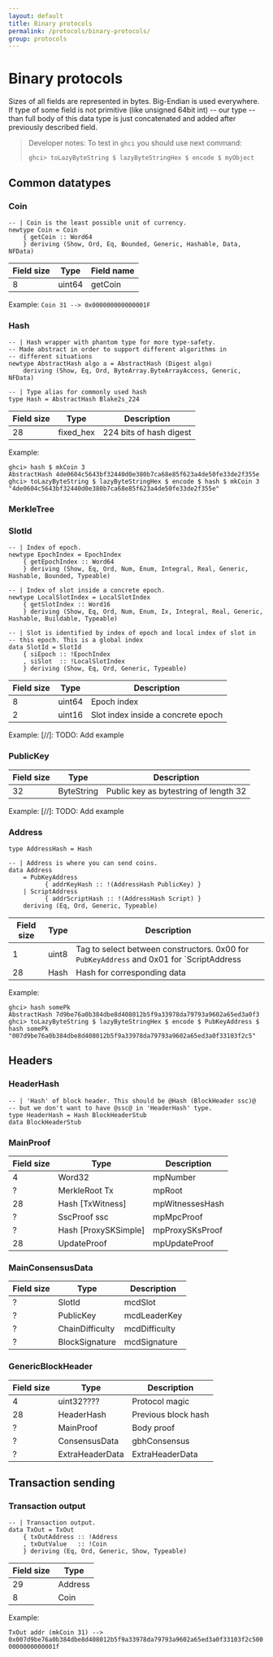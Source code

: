 ```yaml
---
layout: default
title: Binary protocols
permalink: /protocols/binary-protocols/
group: protocols
---
```


# Binary protocols

Sizes of all fields are represented in bytes.
Big-Endian is used everywhere. If type of some field is not primitive
(like unsigned 64bit int) -- our type -- than full body of this data type
is just concatenated and added after previously described field.

> Developer notes:
> To test in `ghci` you should use next command:
> ```
> ghci> toLazyByteString $ lazyByteStringHex $ encode $ myObject
> ```

## Common datatypes

### Coin

```
-- | Coin is the least possible unit of currency.
newtype Coin = Coin
    { getCoin :: Word64
    } deriving (Show, Ord, Eq, Bounded, Generic, Hashable, Data, NFData)
```

| Field size | Type   | Field name |
| ---------- |--------| ---------- |
| 8          | uint64 | getCoin    |

Example: `Coin 31 --> 0x000000000000001F`

### Hash

```
-- | Hash wrapper with phantom type for more type-safety.
-- Made abstract in order to support different algorithms in
-- different situations
newtype AbstractHash algo a = AbstractHash (Digest algo)
    deriving (Show, Eq, Ord, ByteArray.ByteArrayAccess, Generic, NFData)

-- | Type alias for commonly used hash
type Hash = AbstractHash Blake2s_224
```

| Field size | Type      | Description             |
| ---------- |-----------| ----------------------- |
| 28         | fixed_hex | 224 bits of hash digest |

Example:

```
ghci> hash $ mkCoin 3
AbstractHash 4de0604c5643bf32440d0e380b7ca68e85f623a4de50fe33de2f355e
ghci> toLazyByteString $ lazyByteStringHex $ encode $ hash $ mkCoin 3
"4de0604c5643bf32440d0e380b7ca68e85f623a4de50fe33de2f355e"
```

### MerkleTree

### SlotId

```
-- | Index of epoch.
newtype EpochIndex = EpochIndex
    { getEpochIndex :: Word64
    } deriving (Show, Eq, Ord, Num, Enum, Integral, Real, Generic, Hashable, Bounded, Typeable)

-- | Index of slot inside a concrete epoch.
newtype LocalSlotIndex = LocalSlotIndex
    { getSlotIndex :: Word16
    } deriving (Show, Eq, Ord, Num, Enum, Ix, Integral, Real, Generic, Hashable, Buildable, Typeable)

-- | Slot is identified by index of epoch and local index of slot in
-- this epoch. This is a global index
data SlotId = SlotId
    { siEpoch :: !EpochIndex
    , siSlot  :: !LocalSlotIndex
    } deriving (Show, Eq, Ord, Generic, Typeable)
```

| Field size | Type    | Description                        |
| ---------- | ------- | ---------------------------------- |
|          8 | uint64  | Epoch index                        |
|          2 | uint16  | Slot index inside a concrete epoch |

Example:
[//]: TODO: Add example

### PublicKey

| Field size | Type       | Description                           |
| ---------- | -------    | ----------------------------------    |
| 32         | ByteString | Public key as bytestring of length 32 |

Example:
[//]: TODO: Add example

### Address

```
type AddressHash = Hash

-- | Address is where you can send coins.
data Address
    = PubKeyAddress
          { addrKeyHash :: !(AddressHash PublicKey) }
    | ScriptAddress
          { addrScriptHash :: !(AddressHash Script) }
    deriving (Eq, Ord, Generic, Typeable)
```

| Field size | Type  | Description |
| ---------- |-------| ----------- |
| 1          | uint8 | Tag to select between constructors. 0x00 for `PubKeyAddress` and 0x01 for `ScriptAddress |
| 28         | Hash  | Hash for corresponding data |

Example:

```
ghci> hash somePk
AbstractHash 7d9be76a0b384dbe8d408012b5f9a33978da79793a9602a65ed3a0f3
ghci> toLazyByteString $ lazyByteStringHex $ encode $ PubKeyAddress $ hash somePk
"007d9be76a0b384dbe8d408012b5f9a33978da79793a9602a65ed3a0f33103f2c5"
```

## Headers

### HeaderHash

```
-- | 'Hash' of block header. This should be @Hash (BlockHeader ssc)@
-- but we don't want to have @ssc@ in 'HeaderHash' type.
type HeaderHash = Hash BlockHeaderStub
data BlockHeaderStub
```

### MainProof

| Field size | Type                 | Description     |
| ---------- | -------              | -----------     |
| 4          | Word32               | mpNumber        |
| ?          | MerkleRoot Tx        | mpRoot          |
| 28         | Hash [TxWitness]     | mpWitnessesHash |
| ?          | SscProof ssc         | mpMpcProof      |
| ?          | Hash [ProxySKSimple] | mpProxySKsProof |
| 28         | UpdateProof          | mpUpdateProof   |

### MainConsensusData


| Field size | Type             | Description   |
| ---------- | ---------------- | ------------- |
| ?          | SlotId           | mcdSlot       |
| ?          | PublicKey        | mcdLeaderKey  |
| ?          | ChainDifficulty  | mcdDifficulty |
| ?          | BlockSignature   | mcdSignature  |

### GenericBlockHeader

| Field size | Type            | Description         |
| ---------- | -------         | -----------         |
| 4          | uint32????      | Protocol magic      |
| 28         | HeaderHash      | Previous block hash |
| ?          | MainProof       | Body proof          |
| ?          | ConsensusData   | gbhConsensus        |
| ?          | ExtraHeaderData | ExtraHeaderData     |


## Transaction sending

### Transaction output

```
-- | Transaction output.
data TxOut = TxOut
    { txOutAddress :: !Address
    , txOutValue   :: !Coin
    } deriving (Eq, Ord, Generic, Show, Typeable)
```

| Field size | Type    |
| ---------- |---------|
| 29         | Address |
| 8          | Coin    |

Example:

`TxOut addr (mkCoin 31) --> 0x007d9be76a0b384dbe8d408012b5f9a33978da79793a9602a65ed3a0f33103f2c5000000000000001f`
